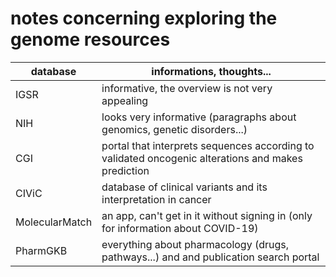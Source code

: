 # notes concerning exploring the genome resources


database| informations, thoughts...
--- | ---
IGSR | informative, the overview is not very appealing 
NIH | looks very informative (paragraphs about genomics, genetic disorders...)
CGI | portal that interprets sequences according to validated oncogenic alterations and makes prediction | 
CIViC | database of clinical variants and its interpretation in cancer
MolecularMatch | an app, can't get in it without signing in (only for information about COVID-19)
PharmGKB | everything about pharmacology (drugs, pathways...) and and publication search portal


